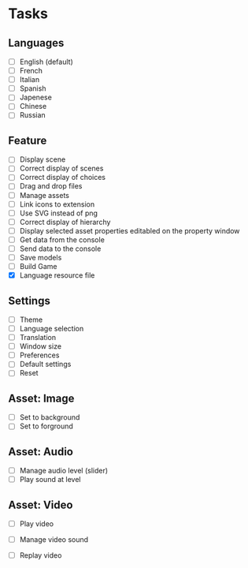 # Tasks

## Languages
- [ ] English (default)
- [ ] French
- [ ] Italian
- [ ] Spanish
- [ ] Japenese
- [ ] Chinese
- [ ] Russian

## Feature
- [ ] Display scene
- [ ] Correct display of scenes
- [ ] Correct display of choices
- [ ] Drag and drop files
- [ ] Manage assets
- [ ] Link icons to extension
- [ ] Use SVG instead of png
- [ ] Correct display of hierarchy
- [ ] Display selected asset properties editabled on the property window
- [ ] Get data from the console
- [ ] Send data to the console
- [ ] Save models
- [ ] Build Game
- [X] Language resource file

## Settings
- [ ] Theme
- [ ] Language selection
- [ ] Translation
- [ ] Window size
- [ ] Preferences
- [ ] Default settings
- [ ] Reset

## Asset: Image
- [ ] Set to background
- [ ] Set to forground

## Asset: Audio
- [ ] Manage audio level (slider)
- [ ] Play sound at level

## Asset: Video
- [ ] Play video
- [ ] Manage video sound
- [ ] Replay video

